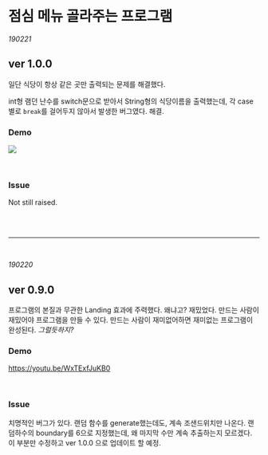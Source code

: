 # 점심 메뉴 골라주는 프로그램

*190221*

## ver 1.0.0

일단 식당이 항상 같은 곳만 출력되는 문제를 해결했다. 

int형 램던 난수를 switch문으로 받아서 String형의 식당이름을 출력했는데, 각 case별로 `break`를 걸어두지 않아서 발생한 버그였다. 해결.

### Demo

[![](https://lh3.googleusercontent.com/5uC4QFlQHD6aI3pv2qMISC2McEz-A2gqQZeb5cBZ_eHS7HIp0yozgYzr-yRG1ecSJs03iskGYdPsVJb48hUzgfs_uvzRIz-nTw9YGTrApUYPf8tMAWDpK0UTE4zKBde1fXfAmFwyrOJknWOB3DWGvOnGYr3nWeejNjI6N2DmdBSRBbQw1VhhwgUC3AWyuaMqfvk2wE0bLVJHjSxYxEgHNFg7cT6PISsWwbaTaFVG2POdzqfsyHAwC5lgp9U9Jdf8JB_4YQYgv77OQbaJKQearfEZ0Q0jTtpKuU_PVLTVBDACFghd9zjv6sYmtgp2wGHhFYBqeQ0i0oX8lYtjnlGIt7m-SPQNJ2Zzj4-VheMIblNbjk3z898tWuORg9spnqdTNY8nMHB3QTiGnqFDRc94GDMCJrf6yyIdObIrmBTQjr6U7FkMVaFYpmVotO5_uXY77gLKB9iXORIz0HYlevcH7BUbOzLhHBXvu0oP3m3cM3x2KBGilBBH6D5iJytwAqTkl8kKbpRgWaaW-knSyO8v-7RrPql3JWlCpzcXwpOxIfCTOJzmgbOGvkW4OpCpeA2KcY7OA_K3lHBaY_A3bBq5Jaf-euLxdmoZbuI7Ig0Y27pts-gqki6dP3PxZJsQ-5mxwFML8TxOpSyE-WoQlFB3S9ZTmHmrKWp1=w998-h430-no)](https://youtu.be/sHPZaSA48Yg)



<br>

### Issue

Not still raised.

<br>

<br>

---

<br>

*190220*

## ver 0.9.0

프로그램의 본질과 무관한 Landing 효과에 주력했다. 왜냐고? 재밌었다. 만드는 사람이 재밌어야 프로그램을 만들 수 있다. 만드는 사람이 재미없어하면 재미없는 프로그램이 완성된다.   *그럴듯하지?*

### Demo

https://youtu.be/WxTExfJuKB0

<br>

### Issue

치명적인 버그가 있다. 랜덤 함수를 generate했는데도, 계속 조샌드위치만 나온다. 랜덤하수의 boundary를 6으로 지정했는데, 왜 마지막 수만 계속 추출하는지 모르겠다. 이 부분만 수정하고 ver 1.0.0 으로 업데이트 할 예정.